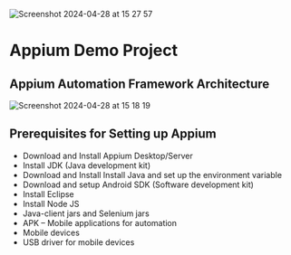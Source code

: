 
![Screenshot 2024-04-28 at 15 27 57](https://github.com/AlkaChaudhary/AppiumDemoProject/assets/87438786/3e1ac3e6-52ee-46b3-bb85-43a465d19026)



# Appium Demo Project

## Appium Automation Framework Architecture
![Screenshot 2024-04-28 at 15 18 19](https://github.com/AlkaChaudhary/AppiumDemoProject/assets/87438786/2ed94d5e-1a87-4222-ac25-28e5fe2c3c81)


## Prerequisites for Setting up Appium

- Download and Install Appium Desktop/Server
- Install JDK (Java development kit)
- Download and Install Install Java and set up the environment variable
- Download and setup Android SDK (Software development kit)
- Install Eclipse
- Install Node JS
- Java-client jars and Selenium jars
- APK – Mobile applications for automation
- Mobile devices
- USB driver for mobile devices
